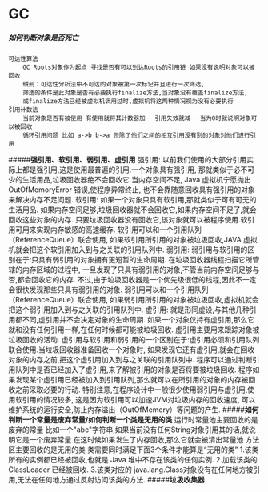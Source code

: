 # **GC**
##### **如何判断对象是否死亡**
    可达性算法
        GC Roots对象作为起点 寻找是否有可以到达Roots的引用链 如果没有说明对象可以被回收
        缓刑：可达性分析法中不可达的对象被第一次标记并且进行一次筛选,
        筛选的条件是此对象是否有必要执行finalize方法,当对象没有覆盖finalize方法,
        或finalize方法已经被虚拟机调用过时,虚拟机将这两种情况视为没有必要执行
    引用计数法 
        当前对象是否有被使用 有使用就将其计数器加一 引用失效就减一 当为0时就说明对象可以被回收
        循环引用问题 比如 a->b b->a 但除了他们之间的相互引用没有别的对象对他们进行引用

#####**强引用、软引用、弱引用、虚引用**
    强引用:
        以前我们使用的大部分引用实际上都是强引用,这是使用最普遍的引用.一个对象具有强引用,
        那就类似于必不可少的生活用品,垃圾回收器绝不会回收它.当内存空间不足,
        Java 虚拟机宁愿抛出 OutOfMemoryError 错误,使程序异常终止,
        也不会靠随意回收具有强引用的对象来解决内存不足问题.
    软引用:
        如果一个对象只具有软引用,那就类似于可有可无的生活用品.
        如果内存空间足够,垃圾回收器就不会回收它,如果内存空间不足了,就会回收这些对象的内存.
        只要垃圾回收器没有回收它,该对象就可以被程序使用.软引用可用来实现内存敏感的高速缓存.
        软引用可以和一个引用队列（ReferenceQueue）联合使用,
        如果软引用所引用的对象被垃圾回收,JAVA 虚拟机就会把这个软引用加入到与之关联的引用队列中.
    弱引用:
        弱引用与软引用的区别在于:只具有弱引用的对象拥有更短暂的生命周期.
        在垃圾回收器线程扫描它所管辖的内存区域的过程中,
        一旦发现了只具有弱引用的对象,不管当前内存空间足够与否,都会回收它的内存.
        不过,由于垃圾回收器是一个优先级很低的线程,因此不一定会很快发现那些只具有弱引用的对象.
        弱引用可以和一个引用队列（ReferenceQueue）联合使用,
        如果弱引用所引用的对象被垃圾回收,虚拟机就会把这个弱引用加入到与之关联的引用队列中.
    虚引用:
        就是形同虚设,与其他几种引用都不同,虚引用并不会决定对象的生命周期.
        如果一个对象仅持有虚引用,那么它就和没有任何引用一样,在任何时候都可能被垃圾回收.
        虚引用主要用来跟踪对象被垃圾回收的活动.
        虚引用与软引用和弱引用的一个区别在于:虚引用必须和引用队列联合使用.当垃圾回收器准备回收一个对象时,
        如果发现它还有虚引用,就会在回收对象的内存之前,把这个虚引用加入到与之关联的引用队列中.
        程序可以通过判断引用队列中是否已经加入了虚引用,来了解被引用的对象是否将要被垃圾回收.
        程序如果发现某个虚引用已经被加入到引用队列,那么就可以在所引用的对象的内存被回收之前采取必要的行动.
        特别注意,在程序设计中一般很少使用弱引用与虚引用,使用软引用的情况较多,
        这是因为软引用可以加速JVM对垃圾内存的回收速度,
        可以维护系统的运行安全,防止内存溢出（OutOfMemory）等问题的产生.
#####**如何判断一个常量是废弃常量/如何判断一个类是无用的类**
    运行时常量池主要回收的是废弃的常量
        比如一个"abc"字符串,如果当前没有任何String对象引用其的话,就说明它是一个废弃常量
        在这时候如果发生了内存回收,那么它就会被清出常量池
    方法区主要回收的是无用的类
        类需要同时满足下面3个条件才能算是“无用的类”
        1.该类所有的实例都已经被回收,也就是 Java 堆中不存在该类的任何实例.
        2.加载该类的 ClassLoader 已经被回收.
        3.该类对应的 java.lang.Class对象没有在任何地方被引用,无法在任何地方通过反射访问该类的方法.
#####**垃圾收集器**
    
